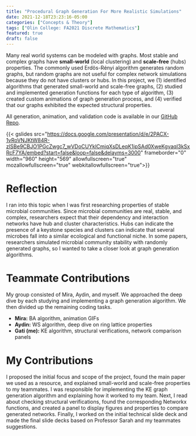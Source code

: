 ```yaml
---
title: "Procedural Graph Generation For More Realistic Simulations"
date: 2021-12-18T23:23:16-05:00
categories: ["Concepts & Theory"]
tags: ["Olin College: FA2021 Discrete Mathematics"]
featured: true
draft: false
---
```


Many real world systems can be modeled with graphs. Most stable and complex graphs have **small-world** (local clustering) and **scale-free** (hubs) properties. The commonly used Erdös-Rényi algorithm generates random graphs, but random graphs are not useful for complex network simulations because they do not have clusters or hubs. In this project, we (1) identified algorithms that generated small-world and scale-free graphs, (2) studied and implemented generation functions for each type of algorithm, (3) created custom animations of graph generation process, and (4) verified that our graphs exhibited the expected structural properties.

All generation, animation, and validation code is available in our [GitHub Repo](https://github.com/GatiAher/network-generation).

{{< gslides src="https://docs.google.com/presentation/d/e/2PACX-1vRoVNJKtW84R-zlSBe9CBJO1PGcZwgc7_wVDoCUYklCmjqXsDLeqK1ipSAd0XweKgvaql3kSxRcF7YA/embed?start=false&loop=false&delayms=3000" frameborder="0" width="960" height="569" allowfullscreen="true" mozallowfullscreen="true" webkitallowfullscreen="true">}}

<!--more-->

# Reflection

I ran into this topic when I was first researching properties of stable microbial communities. Since microbial communities are real, stable, and complex, researchers expect that their dependency and interaction networks have hub and cluster characteristics. Hubs can indicate the presence of a keystone species and clusters can indicate that several microbes fall into a similar ecological and functional niche. In some papers, researchers simulated microbial community stability with randomly generated graphs, so I wanted to take a closer look at graph generation algorithms.

# Teammate Contributions

My group consisted of Mira, Aydin, and myself. We approached the deep dive by each studying and implementing a graph generation algorithm. We then divided up the remaining coding tasks.

* **Mira:** BA algorithm, animation GIFs
* **Aydin:** WS algorithm, deep dive on ring lattice properties
* **Gati (me):** KE algorithm, structural verifications, network comparison panels

# My Contributions

I proposed the initial focus and scope of the project, found the main paper we used as a resource, and explained small-world and scale-free properties to my teammates. I was responsible for implementing the KE graph generation algorithm and explaining how it worked to my team. Next, I read about checking structural verifications, found the corresponding Networkx functions, and created a panel to display figures and properties to compare generated networks. Finally, I worked on the initial technical slide deck and made the final slide decks based on Professor Sarah and my teammates suggestions.

